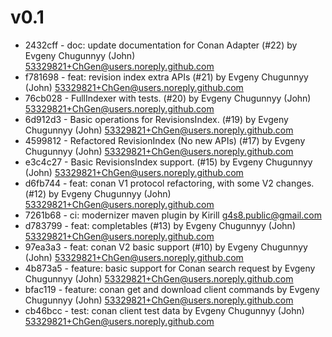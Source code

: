 # v0.1
 - 2432cff - doc: update documentation for Conan Adapter (#22)
   by Evgeny Chugunnyy (John) <53329821+ChGen@users.noreply.github.com>
 - f781698 - feat: revision index extra APIs (#21)
   by Evgeny Chugunnyy (John) <53329821+ChGen@users.noreply.github.com>
 - 76cb028 - FullIndexer with tests. (#20)
   by Evgeny Chugunnyy (John) <53329821+ChGen@users.noreply.github.com>
 - 6d912d3 - Basic operations for RevisionsIndex. (#19)
   by Evgeny Chugunnyy (John) <53329821+ChGen@users.noreply.github.com>
 - 4599812 - Refactored RevisionIndex (No new APIs) (#17)
   by Evgeny Chugunnyy (John) <53329821+ChGen@users.noreply.github.com>
 - e3c4c27 - Basic RevisionsIndex support. (#15)
   by Evgeny Chugunnyy (John) <53329821+ChGen@users.noreply.github.com>
 - d6fb744 - feat: conan V1 protocol refactoring, with some V2 changes. (#12)
   by Evgeny Chugunnyy (John) <53329821+ChGen@users.noreply.github.com>
 - 7261b68 - ci: modernizer maven plugin
   by Kirill <g4s8.public@gmail.com>
 - d783799 - feat: completables (#13)
   by Evgeny Chugunnyy (John) <53329821+ChGen@users.noreply.github.com>
 - 97ea3a3 - feat: conan V2 basic support (#10)
   by Evgeny Chugunnyy (John) <53329821+ChGen@users.noreply.github.com>
 - 4b873a5 - feature: basic support for Conan search request
   by Evgeny Chugunnyy (John) <53329821+ChGen@users.noreply.github.com>
 - bfac119 - feature: conan get and download client commands
   by Evgeny Chugunnyy (John) <53329821+ChGen@users.noreply.github.com>
 - cb46bcc - test: conan client test data
   by Evgeny Chugunnyy (John) <53329821+ChGen@users.noreply.github.com>

